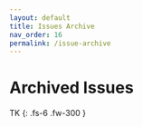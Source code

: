 ```yaml
---
layout: default
title: Issues Archive
nav_order: 16
permalink: /issue-archive
---
```


# Archived Issues

TK
{: .fs-6 .fw-300 }
